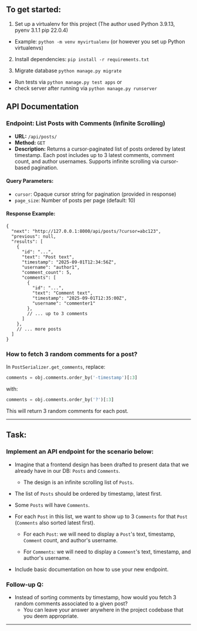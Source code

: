 
## To get started:

1. Set up a virtualenv for this project (The author used Python 3.9.13, pyenv 3.1.1 pip 22.0.4)

- Example: `python -m venv myvirtualenv` (or however you set up Python virtualenvs)

2. Install dependencies: `pip install -r requirements.txt`

3. Migrate database `python manage.py migrate`

- Run tests via `python manage.py test apps` or
- check server after running via `python manage.py runserver`


## API Documentation


### Endpoint: List Posts with Comments (Infinite Scrolling)

- **URL:** `/api/posts/`
- **Method:** `GET`
- **Description:** Returns a cursor-paginated list of posts ordered by latest timestamp. Each post includes up to 3 latest comments, comment count, and author usernames. Supports infinite scrolling via cursor-based pagination.

#### Query Parameters:
- `cursor`: Opaque cursor string for pagination (provided in response)
- `page_size`: Number of posts per page (default: 10)

#### Response Example:
```
{
  "next": "http://127.0.0.1:8000/api/posts/?cursor=abc123",
  "previous": null,
  "results": [
    {
      "id": "...",
      "text": "Post text",
      "timestamp": "2025-09-01T12:34:56Z",
      "username": "author1",
      "comment_count": 5,
      "comments": [
        {
          "id": "...",
          "text": "Comment text",
          "timestamp": "2025-09-01T12:35:00Z",
          "username": "commenter1"
        },
        // ... up to 3 comments
      ]
    },
    // ... more posts
  ]
}
```

### How to fetch 3 random comments for a post?
In `PostSerializer.get_comments`, replace:
```python
comments = obj.comments.order_by('-timestamp')[:3]
```
with:
```python
comments = obj.comments.order_by('?')[:3]
```
This will return 3 random comments for each post.

---


## Task:

### Implement an API endpoint for the scenario below:

- Imagine that a frontend design has been drafted to present data that we already have in our DB: `Posts` and `Comments`. 

  * The design is an infinite scrolling list of `Posts`.

- The list of `Posts` should be ordered by timestamp, latest first. 

- Some `Posts` will have `Comments`. 

- For each `Post` in this list, we want to show up to 3 `Comments` for that `Post` (`Comments` also sorted latest first).

  * For each `Post`: we will need to display a `Post`'s text, timestamp, `Comment` count, and author's username.

  * For `Comments`: we will need to display a `Comment`'s text, timestamp, and author's username.

- Include basic documentation on how to use your new endpoint.

### Follow-up Q: 
- Instead of sorting comments by timestamp, how would you fetch 3 random comments associated to a given post?
  * You can leave your answer anywhere in the project codebase that you deem appropriate.

---

